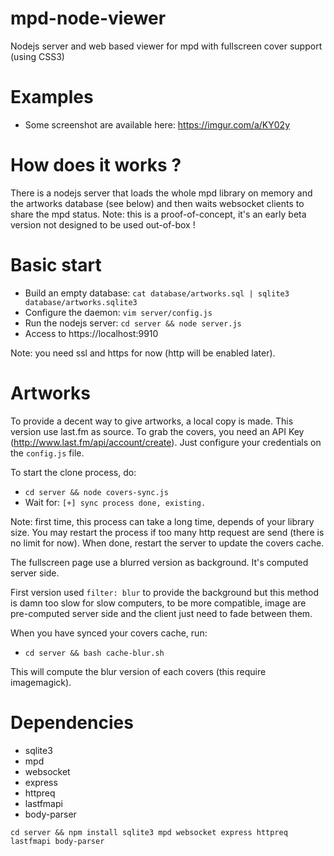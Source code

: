 # mpd-node-viewer
Nodejs server and web based viewer for mpd with fullscreen cover support (using CSS3)
 
# Examples
* Some screenshot are available here: https://imgur.com/a/KY02y
 
# How does it works ?
There is a nodejs server that loads the whole mpd library on memory and the artworks database (see below)
and then waits websocket clients to share the mpd status.
Note: this is a proof-of-concept, it's an early beta version not designed to be used out-of-box !  
 
# Basic start
* Build an empty database: `cat database/artworks.sql | sqlite3 database/artworks.sqlite3`
* Configure the daemon: `vim server/config.js`
* Run the nodejs server: `cd server && node server.js`
* Access to https://localhost:9910

Note: you need ssl and https for now (http will be enabled later).
 
# Artworks
To provide a decent way to give artworks, a local copy is made. This version use last.fm as source.
To grab the covers, you need an API Key (http://www.last.fm/api/account/create). Just configure your credentials
on the `config.js` file.

To start the clone process, do:
* `cd server && node covers-sync.js`
* Wait for: `[+] sync process done, existing.`

Note: first time, this process can take a long time, depends of your library size. You may restart the process
if too many http request are send (there is no limit for now). When done, restart the server to update the covers cache.

The fullscreen page use a blurred version as background. It's computed server side.

First version used `filter: blur` to provide the background but this method is damn too slow for
slow computers, to be more compatible, image are pre-computed server side and the client just need to
fade between them.

When you have synced your covers cache, run:
* `cd server && bash cache-blur.sh`

This will compute the blur version of each covers (this require imagemagick).
 
# Dependencies
* sqlite3
* mpd
* websocket
* express
* httpreq
* lastfmapi
* body-parser
 
`cd server && npm install sqlite3 mpd websocket express httpreq lastfmapi body-parser`
